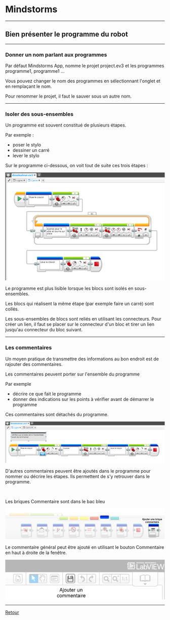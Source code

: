 # Mindstorms

----

## Bien présenter le programme du robot 

----

### Donner un nom parlant aux programmes

Par défaut Mindstorms App, nomme le projet project.ev3 et les programmes programme1, programme1 ...

Vous pouvez changer le nom des programmes en sélectionnant l'onglet et en remplaçant le nom.

Pour renommer le projet, il faut le sauver sous un autre nom.

----

### Isoler des sous-ensembles 

Un programme est souvent constitué de plusieurs étapes.

Par exemple :

- poser le stylo
- dessiner un carré
- lever le stylo

Sur le programme ci-dessous, on voit tout de suite ces trois étapes :

![Code avec Pattes](images/Code-Pattes.png)

Le programme est plus lisible lorsque les blocs sont isolés en sous-ensembles.

Les blocs qui réalisent la même étape (par exemple faire un carré) sont collés. 

Les sous-ensembles de blocs sont reliés en utilisant les connecteurs. Pour créer un lien, il faut se placer sur le connecteur d'un bloc et tirer un lien jusqu'au connecteur du bloc suivant. 


----


### Les commentaires 

Un moyen pratique de transmettre des informations au bon endroit est de rajouter des commentaires.

Les commentaires peuvent porter sur l'ensemble du programme

Par exemple 

- décrire ce que fait le programme
- donner des indications sur les points à vérifier avant de démarrer le programme

Ces commentaires sont détachés du programme.

![Code avec commentaires](images/Code-Commentaires.png)


D'autres commentaires peuvent être ajoutés dans le programme pour nommer ou décrire les étapes. Ils permettent de s'y retrouver dans le programme.

<br>

Les briques Commentaire sont dans le bac bleu

![Brique Commentaire](images/MindstormsApps-BacBleu-Comment.png)


Le commentaire général peut être ajouté en utilisant le bouton Commentaire en haut à droite de la fenêtre.

![Bouton Commentaire](images/MindstormsApp-Bouton-comment.png)



----

[Retour](index.md)
